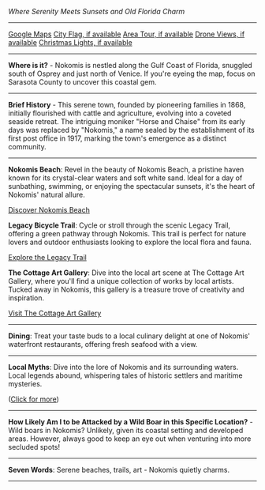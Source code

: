 *Where Serenity Meets Sunsets and Old Florida Charm*

---

[Google Maps](https://www.google.com/maps/place/Nokomis,+FL/data=!3m1!1e3)
[City Flag, if available](https://www.google.com/search?tbm=isch&q=Nokomis+FL+Flag+Picture)
[Area Tour, if available](https://www.youtube.com/results?search_query=Nokomis+FL+4k+tour)
[Drone Views, if available](https://www.youtube.com/results?search_query=Nokomis+FL+4k+drone)
[Christmas Lights, if available](https://www.youtube.com/results?search_query=Nokomis+FL+christmas+lights&sp=CAI%253D)

---

**Where is it?** - Nokomis is nestled along the Gulf Coast of Florida, snuggled south of Osprey and just north of Venice. If you're eyeing the map, focus on Sarasota County to uncover this coastal gem.

---

**Brief History** - This serene town, founded by pioneering families in 1868, initially flourished with cattle and agriculture, evolving into a coveted seaside retreat. The intriguing moniker "Horse and Chaise" from its early days was replaced by "Nokomis," a name sealed by the establishment of its first post office in 1917, marking the town's emergence as a distinct community.

---

**Nokomis Beach**: Revel in the beauty of Nokomis Beach, a pristine haven known for its crystal-clear waters and soft white sand. Ideal for a day of sunbathing, swimming, or enjoying the spectacular sunsets, it's the heart of Nokomis' natural allure.

[Discover Nokomis Beach](https://www.youtube.com/results?search_query=Nokomis+FL+beach)

**Legacy Bicycle Trail**: Cycle or stroll through the scenic Legacy Trail, offering a green pathway through Nokomis. This trail is perfect for nature lovers and outdoor enthusiasts looking to explore the local flora and fauna.

[Explore the Legacy Trail](https://www.youtube.com/results?search_query=Nokomis+FL+Legacy+Bicycle+Trail)

**The Cottage Art Gallery**: Dive into the local art scene at The Cottage Art Gallery, where you'll find a unique collection of works by local artists. Tucked away in Nokomis, this gallery is a treasure trove of creativity and inspiration.

[Visit The Cottage Art Gallery](https://www.youtube.com/results?search_query=Nokomis+FL+The+Cottage+Art+Gallery)

---

**Dining**: Treat your taste buds to a local culinary delight at one of Nokomis' waterfront restaurants, offering fresh seafood with a view. 

---

**Local Myths**: Dive into the lore of Nokomis and its surrounding waters. Local legends abound, whispering tales of historic settlers and maritime mysteries.

([Click for more](https://www.google.com/search?q=Nokomis+FL+local+myths))

---

**How Likely Am I to be Attacked by a Wild Boar in this Specific Location?** - Wild boars in Nokomis? Unlikely, given its coastal setting and developed areas. However, always good to keep an eye out when venturing into more secluded spots!

---

**Seven Words**: Serene beaches, trails, art - Nokomis quietly charms.

---